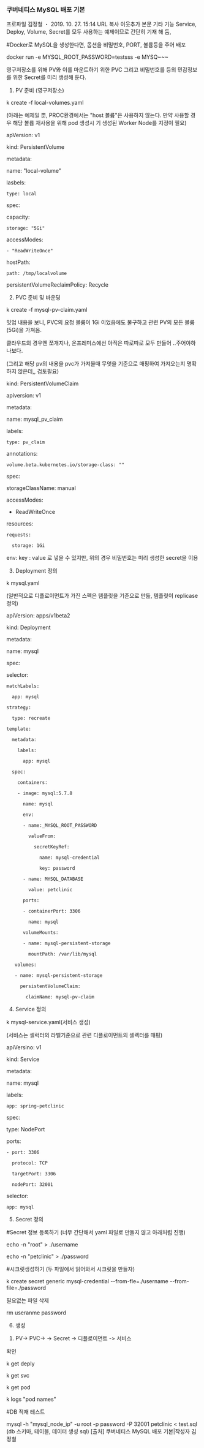### **쿠버네티스 MySQL 배포 기본**

프로파일
 김정철 ・ 2019. 10. 27. 15:14
URL 복사  이웃추가 
본문 기타 기능
Service, Deploy, Volume, Secret를 모두 사용하는 예제이므로  간단히 기재 해 둠, 



#Docker로 MySQL을 생성한다면, 옵션을 비밀번호, PORT, 볼륨등을 주어 배포

docker run -e MYSQL_ROOT_PASSWORD=testsss -e MYSQ~~~



영구저장소를 위해 PV와 이를 마운트하기 위한 PVC 그리고 비밀번호를 등의 민감정보를 위한 Secret를 미리 생성해 둔다. 



1) PV 준비 (영구저장소)

k create -f local-volumes.yaml  

(아래는 예제일 뿐, PROC환경에서는 "host 볼륨"은 사용하지 않는다.  만약 사용할 경우 해당 볼륨 재사용을 위해 pod 생성시 기 생성된 Worker Node를 지정이 필요)



apVersion: v1

kind: PersistentVolume

metadata:

  name: "local-volume"

  lasbels:

    type: local

spec:

  capacity:

    storage: "5Gi"

  accessModes:

    - "ReadWriteOnce"

  hostPath:

    path: /tmp/localvolume

  persistentVolumeReclaimPolicy: Recycle





2)  PVC 준비 및 바운딩

k create -f mysql-pv-claim.yaml

밋업 내용을 보니,  PVC의 요청 볼륨이 1Gi 이었음에도 불구하고 관련 PV의 모든 볼륨(5Gi)을 가져옴.

 클라우드의 경우엔 쪼개지나, 온프레미스에선 아직은 따로따로 모두 만들어 ..주어야하나보다. 

(그리고 해당 pv의 내용을 pvc가 가져올때 무엇을 기준으로 매핑하여 가져오는지 명확하지 않은데,, 검토필요)



kind: PersistentVolumeClaim

apiversion: v1

metadata:

  name: mysql_pv_claim

  labels:

    type: pv_claim

  annotations:

    volume.beta.kubernetes.io/storage-class: ""

spec:

  storageClassName: manual

  accessModes:

  - ReadWriteOnce

  resources:

    requests:
    
      storage: 1Gi      



env:  key : value 로 넣을 수 있지만,  위의 경우 비밀번호는 미리 생성한 secret을 이용





3. Deployment 정의 

k mysql.yaml  

(일반적으로 디플로이먼트가 가진 스펙은 템플릿을 기준으로 만듦,  템플릿이 replicase 정의)



apiVersion: apps/v1beta2

kind: Deployment

metadata:

  name: mysql

spec:

  selector:

    matchLabels:
    
      app: mysql
    
    strategy:
    
      type: recreate
    
    template:
    
      metadata:
    
        labels:
    
          app: mysql
    
      spec:
    
        containers:
    
        - image: mysql:5.7.8
    
          name: mysql
    
          env:
    
          - name:_MYSQL_ROOT_PASSWORD
    
            valueFrom:
    
              secretKeyRef:
    
                name: mysql-credential
    
                key: password
    
          - name: MYSQL_DATABASE
    
            value: petclinic
    
          ports:
    
          - containerPort: 3306
    
            name: mysql
    
          volumeMounts:
    
          - name: mysql-persistent-storage
    
            mountPath: /var/lib/mysql
    
       volumes:
    
       - name: mysql-persistent-storage
    
         persistentVolumeClaim: 
    
           claimName: mysql-pv-claim



4. Service 정의 

k mysql-service.yaml(서비스 생성)

(서비스는 셀럭터의 라벨기준으로 관련 디플로이먼트의 셀렉터를 매핑)

apiVersino: v1

kind: Service

metadata:

  name: mysql

  labels:

    app: spring-petclinic

spec:

  type: NodePort

  ports:

    - port: 3306
    
      protocol: TCP
    
      targetPort: 3306
    
      nodePort: 32001

  selector:               

    app: mysql





5) Secret 정의 

#Secret 정보 등록하기  (너무 간단해서 yaml 파일로 만들지 않고 아래처럼 진행)



echo -n "root" > ./username

echo -n "petclinic" > ./password



#시크릿생성하기 (두 파일에서 읽어와서 시크릿을 만들자)

k create secret generic mysql-credential --from-fle=./username --from-file=./password



필요없는 파일 삭제 

rm useranme password



  



6) 생성 

1. PV-> PVC-> -> Secret -> 디플로이먼트 -> 서비스 



확인

k get deply 

k get svc

k get pod

k logs "pod names"



#DB 적재 테스트

mysql -h "mysql_node_ip" -u root -p password -P 32001 petclinic < test.sql  (db 스키마, 테이블, 데이터 생성 sql)
[출처] 쿠버네티스 MySQL 배포 기본|작성자 김정철
